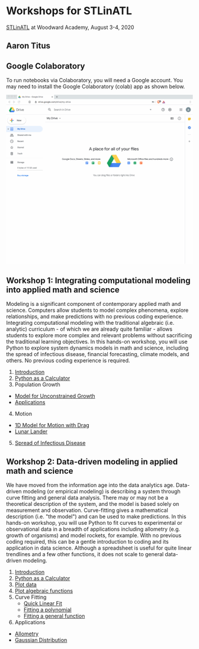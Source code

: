 # Workshops for STLinATL

[STLinATL](https://stlinatl.com/) at Woodward Academy, August 3-4, 2020

## Aaron Titus

## Google Colaboratory

To run notebooks via Colaboratory, you will need a Google account. You may need to install the Google Colaboratory (colab) app as shown below.

![](install-colab.gif)

## Workshop 1: Integrating computational modeling into applied math and science

Modeling is a significant component of contemporary applied math and science. Computers allow students to model complex phenomena, explore relationships, and make predictions with no previous coding experience. Integrating computational modeling with the traditional algebraic (i.e. analytic) curriculum - of which we are already quite familiar - allows students to explore more complex and relevant problems without sacrificing the traditional learning objectives.  In this hands-on workshop, you will use Python to explore system dynamics models in math and science, including the spread of infectious disease, financial forecasting, climate models, and others. No previous coding experience is required.

1. [Introduction](https://colab.research.google.com/github/atitus/STLinATL/blob/master/workshop1/01-introduction/01-introduction.ipynb)
2. [Python as a Calculator](https://colab.research.google.com/github/atitus/STLinATL/blob/master/workshop1/02-python-calc/02-python-calculator.ipynb)
3. Population Growth
  - [Model for Unconstrained Growth](https://colab.research.google.com/github/atitus/STLinATL/blob/master/workshop1/03a-pop-growth/03-01-pop-growth-model-only.ipynb)
  - [Applications](https://colab.research.google.com/github/atitus/STLinATL/blob/master/workshop1/03a-pop-growth/03-02-pop-growth-hw.ipynb)
4. Motion
  - [1D Model for Motion with Drag](https://colab.research.google.com/github/atitus/STLinATL/blob/master/workshop1/03c-motion/03-air-drag-model-only.ipynb)
  - [Lunar Lander](https://colab.research.google.com/github/atitus/STLinATL/blob/master/workshop1/03c-motion/03-lunar-lander.ipynb)
5. [Spread of Infectious Disease](https://colab.research.google.com/github/atitus/STLinATL/blob/master/workshop1/03b-SIR-model/SIR-model.ipynb)

## Workshop 2: Data-driven modeling in applied math and science

We have moved from the information age into the data analytics age. Data-driven modeling (or empirical modeling) is describing a system through curve fitting and general data  analysis. There may or may not be a theoretical description of the system, and the model is based solely on measurement and observation. Curve-fitting gives a mathematical description (i.e. "the model") and can be used to make predictions. In this hands-on workshop, you will use Python to fit curves to experimental or observational data in a breadth of applications including allometry (e.g. growth of organisms) and model rockets, for example. With no previous coding required, this can be a gentle introduction to coding and its application in data science. Although a spreadsheet is useful for quite linear trendlines and a few other functions, it does not scale to general data-driven modeling.



1. [Introduction](https://colab.research.google.com/github/atitus/STLinATL/blob/master/workshop2/01-introduction/01-introduction.ipynb)
2. [Python as a Calculator](https://colab.research.google.com/github/atitus/STLinATL/blob/master/workshop2/02-python-calc/02-python-calculator.ipynb)
3. [Plot data](https://colab.research.google.com/github/atitus/STLinATL/blob/master/workshop2/03-plot-data/03-plot-data.ipynb)
4. [Plot algebraic functions](https://colab.research.google.com/github/atitus/STLinATL/blob/master/workshop2/04-plot-functions/04-plot-functions.ipynb)
5. Curve Fitting
   - [Quick Linear Fit](https://colab.research.google.com/github/atitus/STLinATL/blob/master/workshop2/05-curve-fitting/05-curve-fitting-part1.ipynb)
   - [Fitting a polynomial](https://colab.research.google.com/github/atitus/STLinATL/blob/master/workshop2/05-curve-fitting/05-curve-fitting-part2.ipynb)
   - [Fitting a general function](https://colab.research.google.com/github/atitus/STLinATL/blob/master/workshop2/05-curve-fitting/05-curve-fitting-part3.ipynb)   
6. Applications
  - [Allometry](https://colab.research.google.com/github/atitus/STLinATL/blob/master/workshop2/06-applications/allometry.ipynb)
  - [Gaussian Distribution](https://colab.research.google.com/github/atitus/STLinATL/blob/master/workshop2/06-applications/gaussian.ipynb)